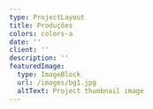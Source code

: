 ```yaml
---
type: ProjectLayout
title: Produções
colors: colors-a
date: ''
client: ''
description: ''
featuredImage:
  type: ImageBlock
  url: /images/bg1.jpg
  altText: Project thumbnail image
---
```


